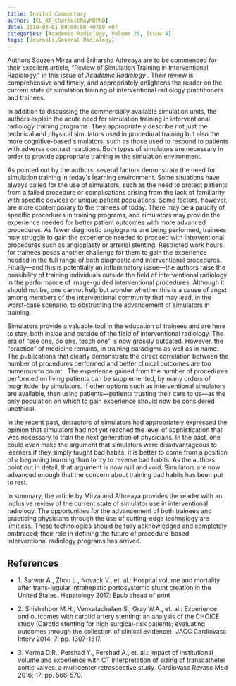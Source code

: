 ```yaml
---
title: Invited Commentary
author: [CL_AT_CharlesERayMDPhD]
date: 2018-04-01 00:00:00 +0700 +07
categories: [Academic Radiology, Volume 25, Issue 4]
tags: [Journals,General Radiology]
---
```

Authors Souzen Mirza and Sriharsha Athreaya are to be commended for their excellent article, “Review of Simulation Training in Interventional Radiology,” in this issue of _Academic Radiology_ _._ Their review is comprehensive and timely, and appropriately enlightens the reader on the current state of simulation training of interventional radiology practitioners and trainees.

In addition to discussing the commercially available simulation units, the authors explain the acute need for simulation training in interventional radiology training programs. They appropriately describe not just the technical and physical simulators used in procedural training but also the more cognitive-based simulators, such as those used to respond to patients with adverse contrast reactions. Both types of simulators are necessary in order to provide appropriate training in the simulation environment.

As pointed out by the authors, several factors demonstrate the need for simulation training in today's learning environment. Some situations have always called for the use of simulators, such as the need to protect patients from a failed procedure or complications arising from the lack of familiarity with specific devices or unique patient populations. Some factors, however, are more contemporary to the trainees of today. There may be a paucity of specific procedures in training programs, and simulators may provide the experience needed for better patient outcomes with more advanced procedures. As fewer diagnostic angiograms are being performed, trainees may struggle to gain the experience needed to proceed with interventional procedures such as angioplasty or arterial stenting. Restricted work hours for trainees poses another challenge for them to gain the experience needed in the full range of both diagnostic and interventional procedures. Finally—and this is potentially an inflammatory issue—the authors raise the possibility of training individuals outside the field of interventional radiology in the performance of image-guided interventional procedures. Although it should not be, one cannot help but wonder whether this is a cause of angst among members of the interventional community that may lead, in the worst-case scenario, to obstructing the advancement of simulators in training.

Simulators provide a valuable tool in the education of trainees and are here to stay, both inside and outside of the field of interventional radiology. The era of “see one, do one, teach one” is now grossly outdated. However, the “practice” of medicine remains, in training paradigms as well as in name. The publications that clearly demonstrate the direct correlation between the number of procedures performed and better clinical outcomes are too numerous to count . The experience gained from the number of procedures performed on living patients can be supplemented, by many orders of magnitude, by simulators. If other options such as interventional simulators are available, then using patients—patients trusting their care to us—as the only population on which to gain experience should now be considered unethical.

In the recent past, detractors of simulators had appropriately expressed the opinion that simulators had not yet reached the level of sophistication that was necessary to train the next generation of physicians. In the past, one could even make the argument that simulators were disadvantageous to learners if they simply taught bad habits; it is better to come from a position of a beginning learning than to try to reverse bad habits. As the authors point out in detail, that argument is now null and void. Simulators are now advanced enough that the concern about training bad habits has been put to rest.

In summary, the article by Mirza and Athreaya provides the reader with an inclusive review of the current state of simulator use in interventional radiology. The opportunities for the advancement of both trainees and practicing physicians through the use of cutting-edge technology are limitless. These technologies should be fully acknowledged and completely embraced; their role in defining the future of procedure-based interventional radiology programs has arrived.

## References

- 1\. Sarwar A., Zhou L., Novack V., et. al.: Hospital volume and mortality after trans-jugular intrahepatic portosystemic shunt creation in the United States. Hepatology 2017; Epub ahead of print


- 2\. Shishehbor M.H., Venkatachalam S., Gray W.A., et. al.: Experience and outcomes with carotid artery stenting: an analysis of the CHOICE study (Carotid stenting for high surgical-risk patients; evaluating outcomes through the collection of clinical evidence). JACC Cardiovasc Interv 2014; 7: pp. 1307-1317.


- 3\. Verma D.R., Pershad Y., Pershad A., et. al.: Impact of institutional volume and experience with CT interpretation of sizing of transcatheter aortic valves: a multicenter retrospective study. Cardiovasc Revasc Med 2016; 17: pp. 566-570.